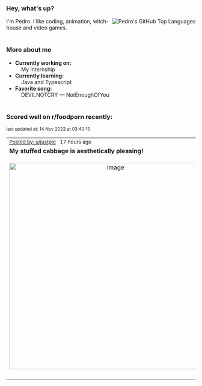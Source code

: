 ### Hey, what's up?
<img align="right" alt="Pedro's GitHub Top Languages" src="https://github-readme-stats.vercel.app/api/top-langs/?username=PedrosUsername&exclude_repo=HW2&layout=compact" />

I'm Pedro. I like coding, animation, witch-house and video games.<br><br>

### More about me
- **Currently working on:**  
&nbsp;&nbsp;&nbsp;&nbsp;My internship
- **Currently learning:**  
&nbsp;&nbsp;&nbsp;&nbsp;Java and Typescript
- **Favorite song:**  
&nbsp;&nbsp;&nbsp;&nbsp;DEVILNOTCRY — NotEnoughOfYou<br><br>

### Scored well on r/foodporn recently:

<p align="left"><sub>last updated at: 14 Nov 2022 at 03:40:15</sub></p>

|   |
| --- |
| <sub>[Posted by: u/justpie][source] &nbsp; 17 hours ago</sub> |
| **My stuffed cabbage is aesthetically pleasing!** | 
|<p align="center"> <img alt="image" src="https://i.redd.it/hzb79dhijrz91.jpg" width="550" /> </p>|
|   |

  



  
  
  
[linkedin]: https://linkedin.com/in/pedro-h-r-gomes-8a487b14a/
[gmail]: mailto:pilique11@gmail.com
[source]: https://reddit.com/r/FoodPorn/comments/yu1yfo/my_stuffed_cabbage_is_aesthetically_pleasing/
[redditAPI]: https://www.reddit.com/dev/api/